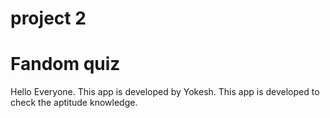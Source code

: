 # project 2
# Fandom quiz
Hello Everyone. This app is developed by Yokesh. This app is developed to check the aptitude knowledge.